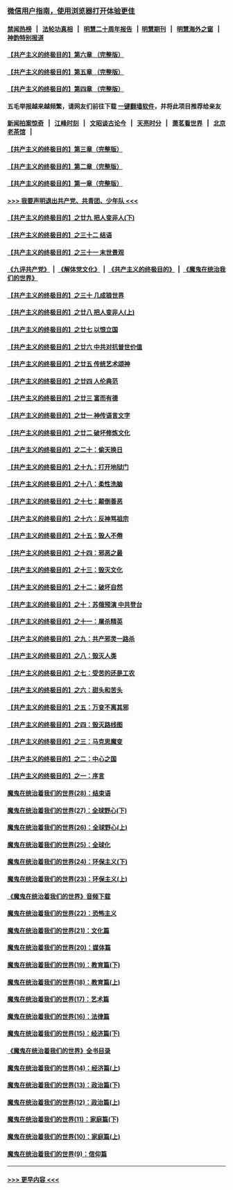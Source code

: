 ### [微信用户指南，使用浏览器打开体验更佳](https://github.com/gfw-breaker/banned-news1/blob/master/indexes/wechat-guide.md?t=0)
#### [禁闻热榜](热点新闻.md?t=0)  &nbsp;&nbsp;|&nbsp;&nbsp; [法轮功真相](https://github.com/gfw-breaker/truth/blob/master/README.md?t=0) &nbsp;&nbsp;|&nbsp;&nbsp; [明慧二十周年报告](https://github.com/gfw-breaker/mh-reports/blob/master/README.md?t=0) &nbsp;&nbsp;|&nbsp;&nbsp;[明慧期刊](https://github.com/gfw-breaker/mh-qikan) &nbsp;&nbsp;|&nbsp;&nbsp; [明慧海外之窗](https://github.com/gfw-breaker/mh-news/blob/master/README.md?t=0) &nbsp;&nbsp;|&nbsp;&nbsp; [神韵特别报道](https://github.com/gfw-breaker/mh-news/blob/master/shenyun.md?t=0)
#### [【共产主义的终极目的】第六章 （完整版）](../pages/nsc422/n11428913.md?t=02031101) 
#### [【共产主义的终极目的】第五章 （完整版）](../pages/nsc422/n11428912.md?t=02031101) 
#### [【共产主义的终极目的】第四章 （完整版）](../pages/nsc422/n11428907.md?t=02031101) 
#### 五毛举报越来越频繁，请网友们前往下载 [一键翻墙软件](https://github.com/gfw-breaker/ssr-accounts)，并将此项目推荐给亲友
#### [新闻拍案惊奇](https://github.com/gfw-breaker/banned-news1/blob/master/pages/link4.md) &nbsp;&nbsp;|&nbsp;&nbsp; [江峰时刻](https://github.com/gfw-breaker/banned-news1/blob/master/pages/link4.md) &nbsp;&nbsp;|&nbsp;&nbsp; [文昭谈古论今](https://github.com/gfw-breaker/banned-news1/blob/master/pages/link4.md) &nbsp;&nbsp;|&nbsp;&nbsp; [天亮时分](https://github.com/gfw-breaker/banned-news1/blob/master/pages/link4.md) &nbsp;&nbsp;|&nbsp;&nbsp; [萧茗看世界](https://github.com/gfw-breaker/banned-news1/blob/master/pages/link4.md) &nbsp;&nbsp;|&nbsp;&nbsp; [北京老茶馆](https://github.com/gfw-breaker/banned-news1/blob/master/pages/link4.md) &nbsp;&nbsp;|&nbsp;&nbsp; 
#### [【共产主义的终极目的】第三章（完整版）](../pages/nsc422/n11428848.md?t=02031101) 
#### [【共产主义的终极目的】第二章（完整版）](../pages/nsc422/n11428831.md?t=02031101) 
#### [【共产主义的终极目的】第一章（完整版）](../pages/nsc422/n11417651.md?t=02031101) 
#### [>>> 我要声明退出共产党、共青团、少年队 <<<](https://github.com/begood0513/goodnews/blob/master/quit/letter.md) 
#### [【共产主义的终极目的】之廿九 把人变非人(下)](../pages/nsc422/n11344140.md?t=02031101) 
#### [【共产主义的终极目的】之三十二 结语](../pages/nsc422/n11360535.md?t=02031101) 
#### [【共产主义的终极目的】之三十一 末世景观](../pages/nsc422/n11351129.md?t=02031101) 
#### [《九评共产党》](https://github.com/begood0513/9ping.md/blob/master/README.md) &nbsp;|&nbsp; [《解体党文化》](../../../../jtdwh.md/blob/master/README.md)  &nbsp;|&nbsp; [《共产主义的终极目的》](../../../../gczydzjmd.md/blob/master/README.md) &nbsp;|&nbsp; [《魔鬼在统治我们的世界》](../../../../mgztzwmdsj.md/blob/master/README.md) 
#### [【共产主义的终极目的】之三十 几成狼世界](../pages/nsc422/n11348280.md?t=02031101) 
#### [【共产主义的终极目的】之廿八 把人变非人(上)](../pages/nsc422/n11340492.md?t=02031101) 
#### [【共产主义的终极目的】之廿七 以恨立国](../pages/nsc422/n11336944.md?t=02031101) 
#### [【共产主义的终极目的】之廿六 中共对抗普世价值](../pages/nsc422/n11324785.md?t=02031101) 
#### [【共产主义的终极目的】之廿五 传统艺术颂神](../pages/nsc422/n11296396.md?t=02031101) 
#### [【共产主义的终极目的】之廿四 人伦典范](../pages/nsc422/n11296397.md?t=02031101) 
#### [【共产主义的终极目的】之廿三 富而有德](../pages/nsc422/n11283598.md?t=02031101) 
#### [【共产主义的终极目的】之廿一 神传语言文字](../pages/nsc422/n11263265.md?t=02031101) 
#### [【共产主义的终极目的】之廿二 破坏修炼文化](../pages/nsc422/n11245728.md?t=02031101) 
#### [【共产主义的终极目的】之二十：偷天换日](../pages/nsc422/n11238846.md?t=02031101) 
#### [【共产主义的终极目的】之十九：打开地狱门](../pages/nsc422/n11206376.md?t=02031101) 
#### [【共产主义的终极目的】之十八：柔性洗脑](../pages/nsc422/n11199994.md?t=02031101) 
#### [【共产主义的终极目的】之十七：颠倒善恶](../pages/nsc422/n11179782.md?t=02031101) 
#### [【共产主义的终极目的】之十六：反神骂祖宗](../pages/nsc422/n11166798.md?t=02031101) 
#### [【共产主义的终极目的】之十五：毁人不倦](../pages/nsc422/n11166792.md?t=02031101) 
#### [【共产主义的终极目的】之十四：邪恶之最](../pages/nsc422/n11150249.md?t=02031101) 
#### [【共产主义的终极目的】之十三：毁灭文化](../pages/nsc422/n11135227.md?t=02031101) 
#### [【共产主义的终极目的】之十二：破坏自然](../pages/nsc422/n11135214.md?t=02031101) 
#### [【共产主义的终极目的】之十：苏俄预演 中共登台](../pages/nsc422/n11118424.md?t=02031101) 
#### [【共产主义的终极目的】之十一：屠杀精英](../pages/nsc422/n11118442.md?t=02031101) 
#### [【共产主义的终极目的】之九：共产邪灵一路杀](../pages/nsc422/n11114139.md?t=02031101) 
#### [【共产主义的终极目的】之八：毁灭人类](../pages/nsc422/n11108503.md?t=02031101) 
#### [【共产主义的终极目的】之七：受苦的还是工农](../pages/nsc422/n11101809.md?t=02031101) 
#### [【共产主义的终极目的】之六：甜头和苦头](../pages/nsc422/n11096971.md?t=02031101) 
#### [【共产主义的终极目的】之五：万变不离其邪](../pages/nsc422/n11091285.md?t=02031101) 
#### [【共产主义的终极目的】之四：毁灭路线图](../pages/nsc422/n11086284.md?t=02031101) 
#### [【共产主义的终极目的】之三：马克思魔变](../pages/nsc422/n11061941.md?t=02031101) 
#### [【共产主义的终极目的】之二：中心之国](../pages/nsc422/n11047728.md?t=02031101) 
#### [【共产主义的终极目的】之一：序言](../pages/nsc422/n11086077.md?t=02031101) 
#### [魔鬼在统治着我们的世界(28)：结束语](../pages/nsc422/n10936246.md?t=02031101) 
#### [魔鬼在统治着我们的世界(27)：全球野心(下)](../pages/nsc422/n10928319.md?t=02031101) 
#### [魔鬼在统治着我们的世界(26)：全球野心(上)](../pages/nsc422/n10900318.md?t=02031101) 
#### [魔鬼在统治着我们的世界(25)：全球化](../pages/nsc422/n10788205.md?t=02031101) 
#### [魔鬼在统治着我们的世界(24)：环保主义(下)](../pages/nsc422/n10695307.md?t=02031101) 
#### [魔鬼在统治着我们的世界(23)：环保主义(上)](../pages/nsc422/n10688613.md?t=02031101) 
#### [《魔鬼在统治着我们的世界》音频下载](../pages/nsc422/n10635553.md?t=02031101) 
#### [魔鬼在统治着我们的世界(22)：恐怖主义](../pages/nsc422/n10614727.md?t=02031101) 
#### [魔鬼在统治着我们的世界(21)：文化篇](../pages/nsc422/n10597706.md?t=02031101) 
#### [魔鬼在统治着我们的世界(20)：媒体篇](../pages/nsc422/n10586579.md?t=02031101) 
#### [魔鬼在统治着我们的世界(19)：教育篇(下)](../pages/nsc422/n10564808.md?t=02031101) 
#### [魔鬼在统治着我们的世界(18)：教育篇(上)](../pages/nsc422/n10526970.md?t=02031101) 
#### [魔鬼在统治着我们的世界(17)：艺术篇](../pages/nsc422/n10499093.md?t=02031101) 
#### [魔鬼在统治着我们的世界(16)：法律篇](../pages/nsc422/n10485969.md?t=02031101) 
#### [魔鬼在统治着我们的世界(15)：经济篇(下)](../pages/nsc422/n10469975.md?t=02031101) 
#### [《魔鬼在统治着我们的世界》全书目录](../pages/nsc422/n10464261.md?t=02031101) 
#### [魔鬼在统治着我们的世界(14)：经济篇(上)](../pages/nsc422/n10457370.md?t=02031101) 
#### [魔鬼在统治着我们的世界(13)：政治篇(下)](../pages/nsc422/n10448270.md?t=02031101) 
#### [魔鬼在统治着我们的世界(12)：政治篇(上)](../pages/nsc422/n10444576.md?t=02031101) 
#### [魔鬼在统治着我们的世界(11)：家庭篇(下)](../pages/nsc422/n10440961.md?t=02031101) 
#### [魔鬼在统治着我们的世界(10)：家庭篇(上)](../pages/nsc422/n10435448.md?t=02031101) 
#### [魔鬼在统治着我们的世界(9)：信仰篇](../pages/nsc422/n10432159.md?t=02031101) 

----
#### [ >>> 更早内容 <<< ](../indexes/nsc422-earlier.md)
